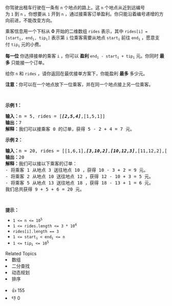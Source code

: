 <p>你驾驶出租车行驶在一条有 <code>n</code>&nbsp;个地点的路上。这 <code>n</code>&nbsp;个地点从近到远编号为&nbsp;<code>1</code>&nbsp;到&nbsp;<code>n</code>&nbsp;，你想要从 <code>1</code>&nbsp;开到 <code>n</code>&nbsp;，通过接乘客订单盈利。你只能沿着编号递增的方向前进，不能改变方向。</p>

<p>乘客信息用一个下标从 <strong>0</strong>&nbsp;开始的二维数组&nbsp;<code>rides</code>&nbsp;表示，其中&nbsp;<code>rides[i] = [start<sub>i</sub>, end<sub>i</sub>, tip<sub>i</sub>]</code>&nbsp;表示第&nbsp;<code>i</code>&nbsp;位乘客需要从地点&nbsp;<code>start<sub>i</sub></code>&nbsp;前往&nbsp;<code>end<sub>i</sub></code>&nbsp;，愿意支付&nbsp;<code>tip<sub>i</sub></code>&nbsp;元的小费。</p>

<p><strong>每一位</strong> 你选择接单的乘客&nbsp;<code>i</code>&nbsp;，你可以 <strong>盈利</strong>&nbsp;<code>end<sub>i</sub> - start<sub>i</sub> + tip<sub>i</sub></code>&nbsp;元。你同时&nbsp;<strong>最多</strong>&nbsp;只能接一个订单。</p>

<p>给你 <code>n</code>&nbsp;和 <code>rides</code>&nbsp;，请你返回在最优接单方案下，你能盈利&nbsp;<strong>最多</strong>&nbsp;多少元。</p>

<p><strong>注意：</strong>你可以在一个地点放下一位乘客，并在同一个地点接上另一位乘客。</p>

<p>&nbsp;</p>

<p><strong>示例 1：</strong></p>

<pre><b>输入：</b>n = 5, rides = [<em><strong>[2,5,4]</strong></em>,[1,5,1]]
<b>输出：</b>7
<b>解释：</b>我们可以接乘客 0 的订单，获得 5 - 2 + 4 = 7 元。
</pre>

<p><strong>示例 2：</strong></p>

<pre><b>输入：</b>n = 20, rides = [[1,6,1],<strong><em>[3,10,2]</em></strong>,<em><strong>[10,12,3]</strong></em>,[11,12,2],[12,15,2],<strong><em>[13,18,1]</em></strong>]
<b>输出：</b>20
<b>解释：</b>我们可以接以下乘客的订单：
- 将乘客 1 从地点 3 送往地点 10 ，获得 10 - 3 + 2 = 9 元。
- 将乘客 2 从地点 10 送往地点 12 ，获得 12 - 10 + 3 = 5 元。
- 将乘客 5 从地点 13 送往地点 18 ，获得 18 - 13 + 1 = 6 元。
我们总共获得 9 + 5 + 6 = 20 元。</pre>

<p>&nbsp;</p>

<p><strong>提示：</strong></p>

<ul> 
 <li><code>1 &lt;= n &lt;= 10<sup>5</sup></code></li> 
 <li><code>1 &lt;= rides.length &lt;= 3 * 10<sup>4</sup></code></li> 
 <li><code>rides[i].length == 3</code></li> 
 <li><code>1 &lt;= start<sub>i</sub> &lt; end<sub>i</sub> &lt;= n</code></li> 
 <li><code>1 &lt;= tip<sub>i</sub> &lt;= 10<sup>5</sup></code></li> 
</ul>

<div><div>Related Topics</div><div><li>数组</li><li>二分查找</li><li>动态规划</li><li>排序</li></div></div><br><div><li>👍 155</li><li>👎 0</li></div>